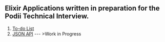 ## Elixir Applications written in preparation for the Podii Technical Interview.

1. [To-do List](https://github.com/AndrewMbugua/Elixir-Apps/tree/master/live_view_todos)
2. [JSON API]() --- >Work in Progress
